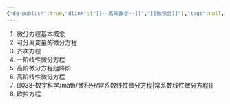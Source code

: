 ```yaml
---
{"dg-publish":true,"dlink":["[[--高等数学--]]","[[微积分]]"],"tags":null,"permalink":"/038-数字科学/math/微积分/微分方程/","dgPassFrontmatter":true}
---
```



1. 微分方程基本概念
2. 可分离变量的微分方程
3. 齐次方程
4. 一阶线性微分方程
5. 高阶微分方程组降阶
6. 高阶线性微分方程
7. [[038-数字科学/math/微积分/常系数线性微分方程\|常系数线性微分方程]]
8. 欧拉方程